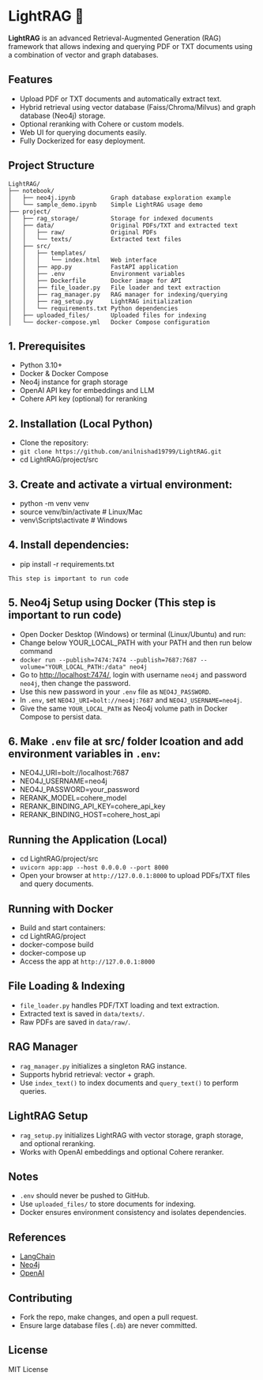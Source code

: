 # LightRAG 🚀

**LightRAG** is an advanced Retrieval-Augmented Generation (RAG) framework that allows indexing and querying PDF or TXT documents using a combination of vector and graph databases.

## Features
- Upload PDF or TXT documents and automatically extract text.
- Hybrid retrieval using vector database (Faiss/Chroma/Milvus) and graph database (Neo4j) storage.
- Optional reranking with Cohere or custom models.
- Web UI for querying documents easily.
- Fully Dockerized for easy deployment.

## Project Structure
```
LightRAG/
├── notebook/
│   ├── neo4j.ipynb          Graph database exploration example
│   └── sample_demo.ipynb    Simple LightRAG usage demo
├── project/
│   ├── rag_storage/         Storage for indexed documents
│   ├── data/                Original PDFs/TXT and extracted text
│   │   ├── raw/             Original PDFs
│   │   └── texts/           Extracted text files
│   ├── src/
│   │   ├── templates/
│   │   │   └── index.html   Web interface
│   │   ├── app.py           FastAPI application
│   │   ├── .env             Environment variables
│   │   ├── Dockerfile       Docker image for API
│   │   ├── file_loader.py   File loader and text extraction
│   │   ├── rag_manager.py   RAG manager for indexing/querying
│   │   ├── rag_setup.py     LightRAG initialization
│   │   └── requirements.txt Python dependencies
│   ├── uploaded_files/      Uploaded files for indexing
│   └── docker-compose.yml   Docker Compose configuration
```

## 1. Prerequisites
- Python 3.10+
- Docker & Docker Compose 
- Neo4j instance for graph storage
- OpenAI API key for embeddings and LLM
- Cohere API key (optional) for reranking

## 2. Installation (Local Python)
- Clone the repository:
- ```git clone https://github.com/anilnishad19799/LightRAG.git```
- cd LightRAG/project/src

## 3. Create and activate a virtual environment:
- python -m venv venv
- source venv/bin/activate   # Linux/Mac
- venv\Scripts\activate      # Windows

## 4. Install dependencies:
- pip install -r requirements.txt

`This step is important to run code`
## 5. Neo4j Setup using Docker (This step is important to run code)
- Open Docker Desktop (Windows) or terminal (Linux/Ubuntu) and run:
- Change below YOUR_LOCAL_PATH with your PATH and then run below command 
- `docker run --publish=7474:7474 --publish=7687:7687 --volume="YOUR_LOCAL_PATH:/data" neo4j`
- Go to [http://localhost:7474/](http://localhost:7474/), login with username `neo4j` and password `neo4j`, then change the password.  
- Use this new password in your `.env` file as `NEO4J_PASSWORD`.  
- In `.env`, set `NEO4J_URI=bolt://neo4j:7687` and `NEO4J_USERNAME=neo4j`.  
- Give the same `YOUR_LOCAL_PATH` as Neo4j volume path in Docker Compose to persist data.  

   
## 6. Make `.env` file at src/ folder lcoation and add environment variables in `.env`:
- NEO4J_URI=bolt://localhost:7687
- NEO4J_USERNAME=neo4j
- NEO4J_PASSWORD=your_password
- RERANK_MODEL=cohere_model
- RERANK_BINDING_API_KEY=cohere_api_key
- RERANK_BINDING_HOST=cohere_host_api

## Running the Application (Local) 
- cd LightRAG/project/src
- ```uvicorn app:app --host 0.0.0.0 --port 8000```
- Open your browser at ```http://127.0.0.1:8000``` to upload PDFs/TXT files and query documents.

## Running with Docker
- Build and start containers:
- cd LightRAG/project
- docker-compose build
- docker-compose up
- Access the app at ```http://127.0.0.1:8000```

## File Loading & Indexing
- `file_loader.py` handles PDF/TXT loading and text extraction.
- Extracted text is saved in `data/texts/`.
- Raw PDFs are saved in `data/raw/`.

## RAG Manager
- `rag_manager.py` initializes a singleton RAG instance.
- Supports hybrid retrieval: vector + graph.
- Use `index_text()` to index documents and `query_text()` to perform queries.

## LightRAG Setup
- `rag_setup.py` initializes LightRAG with vector storage, graph storage, and optional reranking.
- Works with OpenAI embeddings and optional Cohere reranker.

## Notes
- `.env` should never be pushed to GitHub.
- Use `uploaded_files/` to store documents for indexing.
- Docker ensures environment consistency and isolates dependencies.

## References
- [LangChain](https://www.langchain.com/)
- [Neo4j](https://neo4j.com/)
- [OpenAI](https://openai.com/)

## Contributing
- Fork the repo, make changes, and open a pull request.
- Ensure large database files (`.db`) are never committed.

## License
MIT License
